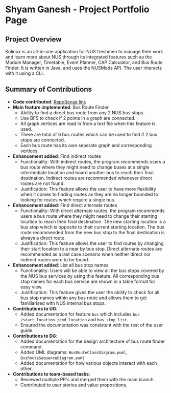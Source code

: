 # Shyam Ganesh - Project Portfolio Page

## Project Overview

Kolinux is an all-in-one application for NUS freshmen to manage their work and learn more about NUS through its
integrated features such as the Module Manager, Timetable, Event Planner, CAP Calculator, and Bus Route Finder.
It is written in Java, and uses the NUSMods API. The user interacts with it using a CLI.

## Summary of Contributions
* **Code contributed**: [RepoSense link](https://nus-cs2113-ay2122s1.github.io/tp-dashboard/?search=shyamgj1900&sort=groupTitle&sortWithin=title&timeframe=commit&mergegroup=&groupSelect=groupByRepos&breakdown=true&checkedFileTypes=docs~functional-code~test-code~other&since=2021-09-25&tabOpen=true&tabType=authorship&tabAuthor=shyamgj1900&tabRepo=AY2122S1-CS2113T-W11-1%2Ftp%5Bmaster%5D&authorshipIsMergeGroup=false&authorshipFileTypes=docs~functional-code~test-code~other&authorshipIsBinaryFileTypeChecked=false)
* **Main feature implemented**: Bus Route Finder
    * Ability to find a direct bus route from any 2 NUS bus stops.
    * Use BFS to check if 2 points in a graph are connected.
    * All graph vertices are read in from a text file when this feature is used.
    * There are total of 6 bus routes which can be used to find if 2 bus stops are connected.
    * Each bus route has its own seperate graph and corresponding vertices.
* **Enhancement added**: Find indirect routes
    * Functionality: With indirect routes, the program recommends users a bus route where they might need to change buses at a single intermediate location and board another bus to reach their final destination. Indirect routes are recommended whenever direct routes are not found.
    * Justification: This feature allows the user to have more flexibility when it comes to finding routes as they are no longer bounded to looking for routes which require a single bus.
* **Enhancement added**: Find direct alternate routes
    * Functionality: With direct alternate routes, the program recommends users a bus route where they might need to change their starting location to reach their final destination. The new starting location is a bus stop which is opposite to their current starting location. The bus route recommended from the new bus stop to the final destination is always a direct route.
    * Justification: This feature allows the user to find routes by changing their start location to a near by bus stop. Direct alternate routes are recommended as a last case scenario when neither direct nor indirect routes were to be found.
* **Enhancement added**: List all bus stop names
    * Functionality: Users will be able to view all the bus stops covered by the NUS bus services by using this feature. All corresponding bus stop names for each bus service are shown in a table format for easy view.
    * Justification: This feature gives the user the ability to check for all bus stop names within any bus route and allows them to get familiarised with NUS internal bus stops.
* **Contributions to UG**: 
    * Added documentation for feature `bus` which includes `bus /start_location /end_location` and `bus stop list`.
    * Ensured the documentation was consistent with the rest of the user guide.
* **Contributions to DG**:
    * Added documentation for the design architecture of bus route finder command.
    * Added UML diagrams: `BusRouteClassDiagram.puml`, `BusRouteSequenceDiagram.puml`
    * Added documentation for how various objects interact with each other.
* **Contributions to team-based tasks**:
    * Reviewed multiple PR's and merged them with the main branch.
    * Contributed to user stories and value propositions.
